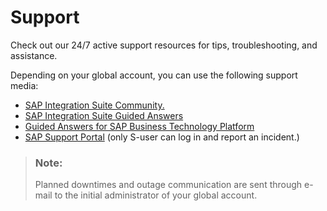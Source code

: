 <!-- loio6abc8746df294fe4ac5877e39683dee6 -->

# Support

Check out our 24/7 active support resources for tips, troubleshooting, and assistance.

Depending on your global account, you can use the following support media:

-   [SAP Integration Suite Community.](https://community.sap.com/topics/cloud-platform-integration-suite)
-   [SAP Integration Suite Guided Answers](https://gad5158842f.us2.hana.ondemand.com/dtp/viewer/#/tree/3154/actions/48501/?version=current) 
-   [Guided Answers for SAP Business Technology Platform](https://ga.support.sap.com/dtp/viewer/#/tree/2065/actions/26547)
-   [SAP Support Portal](https://support.sap.com/en/index.html) \(only S-user can log in and report an incident.\)


> ### Note:  
> Planned downtimes and outage communication are sent through e-mail to the initial administrator of your global account.

